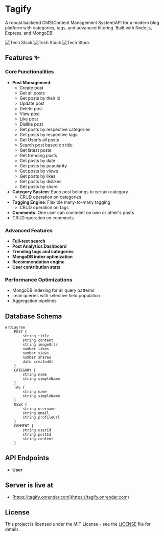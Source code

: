 # Tagify

A robust backend CMS(Content Management System)API for a modern blog platform with categories, tags, and advanced filtering. Built with Node.js, Express, and MongoDB.

![Tech Stack](https://img.shields.io/badge/Node.js-18-green)
![Tech Stack](https://img.shields.io/badge/Express-4-blue)
![Tech Stack](https://img.shields.io/badge/MongoDB-6-lightgreen)

## Features ✨

### Core Functionalities

- **Post Management**:
  - Create post
  - Get all posts
  - Get posts by their id
  - Update post
  - Delete post
  - View post
  - Like post
  - Dislike post
  - Get posts by respective categories
  - Get posts by respective tags
  - Get User's all posts
  - Search post based on title
  - Get latest posts
  - Get trending posts
  - Get posts by date
  - Get posts by popularity
  - Get posts by views
  - Get posts by likes
  - Get posts by dislikes
  - Get posts by share
- **Category System**: Each post belongs to certain category
  - CRUD operation on categories
- **Tagging Engine**: Flexible many-to-many tagging
  - CRUD operation on tags
- **Comments**: One user can comment on own or other's posts
- CRUD operation on commnets

### Advanced Features

- **Full-text search**
- **Post Analytics Dashboard**
- **Trending tags and categories**
- **MongoDB index optimization**
- **Recommendation engine**
- **User contribution stats**

### Performance Optimizations

- MongoDB indexing for all query patterns
- Lean queries with selective field population
- Aggregation pipelines

## Database Schema

```mermaid
erDiagram
    POST {
        string title
        string content
        string imageUrls
        number likes
        number views
        number shares
        date createdAt
    }
    CATEGORY {
        string name
        string simpleName
    }
    TAG {
        string name
        string simpleName
    }
    USER {
        string username
        string email
        string profileUrl
    }
    COMMENT {
        string userId
        string postId
        string content
    }
```

## API Endpoints

- **User**

## Server is live at

- [https://tagify.onrender.com](https://tagify.onrender.com)

## License

This project is licensed under the MIT License - see the [LICENSE](./LICENSE) file for details.
